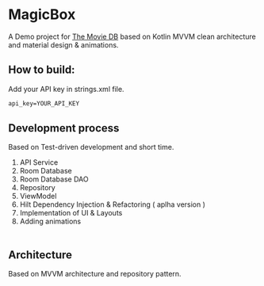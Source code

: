 # MagicBox
A Demo project for [The Movie DB](https://developers.themoviedb.org/3/getting-started/introduction) based on Kotlin MVVM clean architecture and material design & animations.

## How to build:
Add your API key in strings.xml file.
```xml
api_key=YOUR_API_KEY
```

## Development process
Based on Test-driven development and short time.<br>
1. API Service
2. Room Database
2. Room Database DAO
3. Repository
4. ViewModel
5. Hilt Dependency Injection & Refactoring ( aplha version )
6. Implementation of UI & Layouts
7. Adding animations <br><br>

## Architecture
Based on MVVM architecture and repository pattern.<br><br>

